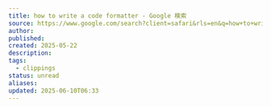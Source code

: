 ```yaml
---
title: how to write a code formatter - Google 検索
source: https://www.google.com/search?client=safari&rls=en&q=how+to+write+a+code+formatter&ie=UTF-8&oe=UTF-8
author: 
published: 
created: 2025-05-22
description: 
tags:
  - clippings
status: unread
aliases: 
updated: 2025-06-10T06:33
---
```

